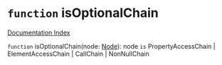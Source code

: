 # `function` isOptionalChain

[Documentation Index](../README.md)

`function` isOptionalChain(node: [Node](../interface.Node/README.md)): node `is` PropertyAccessChain | ElementAccessChain | CallChain | NonNullChain

